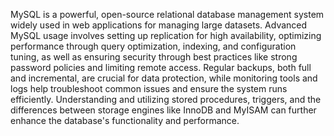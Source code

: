 MySQL is a powerful, open-source relational database management system widely used in web applications for managing large datasets. Advanced MySQL usage involves setting up replication for high availability, optimizing performance through query optimization, indexing, and configuration tuning, as well as ensuring security through best practices like strong password policies and limiting remote access. Regular backups, both full and incremental, are crucial for data protection, while monitoring tools and logs help troubleshoot common issues and ensure the system runs efficiently. Understanding and utilizing stored procedures, triggers, and the differences between storage engines like InnoDB and MyISAM can further enhance the database's functionality and performance.
